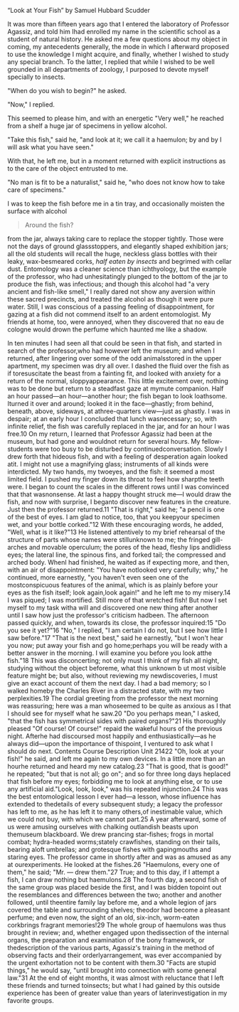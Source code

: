 “Look at Your Fish” by Samuel Hubbard Scudder

It was more than fifteen years ago that I entered the laboratory of Professor Agassiz, and told him Ihad enrolled my name in the scientific school as a student of natural history. He asked me a few questions about my object in coming, my antecedents generally, the mode in which I afterward proposed to use the knowledge I might acquire, and finally, whether I wished to study any special branch. To the latter, I replied that while I wished to be well grounded in all departments of zoology, I purposed to devote myself specially to insects.

"When do you wish to begin?" he asked.

"Now," I replied.

This seemed to please him, and with an energetic "Very well," he reached from a shelf a huge jar of specimens in yellow alcohol.

"Take this fish," said he, "and look at it; we call it a haemulon; by and by I will ask what you have seen."

With that, he left me, but in a moment returned with explicit instructions as to the care of the object entrusted to me.

"No man is fit to be a naturalist," said he, "who does not know how to take care of specimens."

I was to keep the fish before me in a tin tray, and occasionally moisten the surface with alcohol
> Around the fish?

from the jar, always taking care to replace the stopper tightly. Those were not the days of ground glassstoppers, and elegantly shaped exhibition jars; all the old students will recall the huge, neckless glass bottles with their leaky, wax-besmeared corks, *half eaten by insects* and begrimed with cellar dust. Entomology was a cleaner science than ichthyology, but the example of the professor, who had unhesitatingly plunged to the bottom of the jar to produce the fish, was infectious; and though this alcohol had "a very ancient and fish-like smell," I really dared not show any aversion within these sacred precincts, and treated the alcohol as though it were pure water. Still, I was conscious of a
passing feeling of disappointment, for gazing at a fish did not commend itself to an ardent entomologist. My friends at home, too, were annoyed, when they discovered that no eau de cologne would drown the perfume which haunted me like a shadow.

In ten minutes I had seen all that could be seen in that fish, and started in search of the professor,who had however left the museum; and when I returned, after lingering over some of the odd animalsstored in the upper apartment, my specimen was dry all over. I dashed the fluid over the fish as if toresuscitate the beast from a fainting fit, and looked with anxiety for a return of the normal, sloppyappearance. This little excitement over, nothing was to be done but return to a steadfast gaze at mymute companion. Half an hour passed—an hour—another hour; the fish began to look loathsome. Iturned it over and around; looked it in the face—ghastly; from behind, beneath, above, sideways, at athree-quarters view—just as ghastly. I was in despair; at an early hour I concluded that lunch wasnecessary; so, with infinite relief, the fish was carefully replaced in the jar, and for an hour I was free.10 On my return, I learned that Professor Agassiz had been at the museum, but had gone and wouldnot return for several hours. My fellow-students were too busy to be disturbed by continuedconversation. Slowly I drew forth that hideous fish, and with a feeling of desperation again looked atit. I might not use a magnifying glass; instruments of all kinds were interdicted. My two hands, my twoeyes, and the fish: it seemed a most limited field. I pushed my finger down its throat to feel how sharpthe teeth were. I began to count the scales in the different rows until I was convinced that that wasnonsense. At last a happy thought struck me—I would draw the fish, and now with surprise, I beganto discover new features in the creature. Just then the professor returned.11 "That is right," said he; "a pencil is one of the best of eyes. I am glad to notice, too, that you keepyour specimen wet, and your bottle corked."12 With these encouraging words, he added, "Well, what is it like?"13 He listened attentively to my brief rehearsal of the structure of parts whose names were stillunknown to me; the fringed gill-arches and movable operculum; the pores of the head, fleshy lips andlidless eyes; the lateral line, the spinous fins, and forked tail; the compressed and arched body. WhenI had finished, he waited as if expecting more, and then, with an air of disappointment: "You have notlooked very carefully; why," he continued, more earnestly, "you haven't even seen one of the mostconspicuous features of the animal, which is as plainly before your eyes as the fish itself; look again,look again!" and he left me to my misery.14 I was piqued; I was mortified. Still more of that wretched fish! But now I set myself to my task witha will and discovered one new thing after another until I saw how just the professor's criticism hadbeen. The afternoon passed quickly, and when, towards its close, the professor inquired:15 "Do you see it yet?"16 "No," I replied, "I am certain I do not, but I see how little I saw before."17 "That is the next best," said he earnestly, "but I won't hear you now; put away your fish and go home;perhaps you will be ready with a better answer in the morning. I will examine you before you look atthe fish."18 This was disconcerting; not only must I think of my fish all night, studying without the object beforeme, what this unknown b ut most visible feature might be; but also, without reviewing my newdiscoveries, I must give an exact account of them the next day. I had a bad memory; so I walked homeby the Charles River in a distracted state, with my two perplexities.19 The cordial greeting from the professor the next morning was reassuring; here was a man whoseemed to be quite as anxious as I that I should see for myself what he saw.20 "Do you perhaps mean," I asked, "that the fish has symmetrical sides with paired organs?"21 His thoroughly pleased "Of course! Of course!" repaid the wakeful hours of the previous night. Afterhe had discoursed most happily and enthusiastically—as he always did—upon the importance of thispoint, I ventured to ask what I should do next.
Contents Course Description Unit 21422 "Oh, look at your fish!" he said, and left me again to my own devices. In a little more than an hourhe returned and heard my new catalog.23 "That is good, that is good!" he repeated; "but that is not all; go on"; and so for three long days heplaced that fish before my eyes; forbidding me to look at anything else, or to use any artificial aid."Look, look, look," was his repeated injunction.24 This was the best entomological lesson I ever had—a lesson, whose influence has extended to thedetails of every subsequent study; a legacy the professor has left to me, as he has left it to many others,of inestimable value, which we could not buy, with which we cannot part.25 A year afterward, some of us were amusing ourselves with chalking outlandish beasts upon themuseum blackboard. We drew prancing star-fishes; frogs in mortal combat; hydra-headed worms;stately crawfishes, standing on their tails, bearing aloft umbrellas; and grotesque fishes with gapingmouths and staring eyes. The professor came in shortly after and was as amused as any at ourexperiments. He looked at the fishes.26 "Haemulons, every one of them," he said; "Mr. — drew them."27 True; and to this day, if I attempt a fish, I can draw nothing but haemulons.28 The fourth day, a second fish of the same group was placed beside the first, and I was bidden topoint out the resemblances and differences between the two; another and another followed, until theentire family lay before me, and a whole legion of jars covered the table and surrounding shelves; theodor had become a pleasant perfume; and even now, the sight of an old, six-inch, worm-eaten corkbrings fragrant memories!29 The whole group of haemulons was thus brought in review; and, whether engaged upon thedissection of the internal organs, the preparation and examination of the bony framework, or thedescription of the various parts, Agassiz's training in the method of observing facts and their orderlyarrangement, was ever accompanied by the urgent exhortation not to be content with them.30 "Facts are stupid things," he would say, "until brought into connection with some general law."31 At the end of eight months, it was almost with reluctance that I left these friends and turned toinsects; but what I had gained by this outside experience has been of greater value than years of laterinvestigation in my favorite groups.
